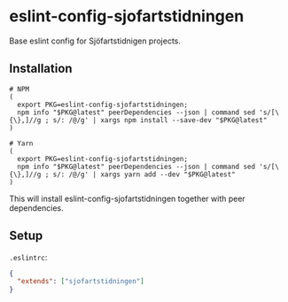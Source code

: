 # eslint-config-sjofartstidningen

Base eslint config for Sjöfartstidnigen projects.

## Installation

```shell
# NPM
(
  export PKG=eslint-config-sjofartstidningen;
  npm info "$PKG@latest" peerDependencies --json | command sed 's/[\{\},]//g ; s/: /@/g' | xargs npm install --save-dev "$PKG@latest"
)

# Yarn
(
  export PKG=eslint-config-sjofartstidningen;
  npm info "$PKG@latest" peerDependencies --json | command sed 's/[\{\},]//g ; s/: /@/g' | xargs yarn add --dev "$PKG@latest"
)
```

This will install eslint-config-sjofartstidningen together with peer dependencies.

## Setup

`.eslintrc`:

```json
{
  "extends": ["sjofartstidningen"]
}
```

